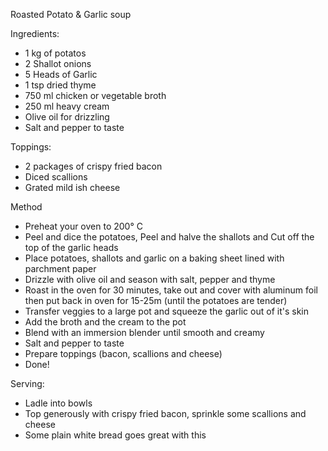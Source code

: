 Roasted Potato & Garlic soup


Ingredients:
- 1 kg of potatos
- 2 Shallot onions
- 5 Heads of Garlic
- 1 tsp dried thyme
- 750 ml chicken or vegetable broth
- 250 ml heavy cream
- Olive oil for drizzling
- Salt and pepper to taste

Toppings:
- 2 packages of crispy fried bacon
- Diced scallions
- Grated mild ish cheese

Method
- Preheat your oven to 200° C
- Peel and dice the potatoes, Peel and halve the shallots and Cut off the top of the garlic heads
- Place potatoes, shallots and garlic on a baking sheet lined with parchment paper
- Drizzle with olive oil and season with salt, pepper and thyme
- Roast in the oven for 30 minutes, take out and cover with aluminum foil then put back in oven for 15-25m (until the potatoes are tender)
- Transfer veggies to a large pot and squeeze the garlic out of it's skin
- Add the broth and the cream to the pot
- Blend with an immersion blender until smooth and creamy
- Salt and pepper to taste
- Prepare toppings (bacon, scallions and cheese)
- Done!


Serving:
- Ladle into bowls
- Top generously with crispy fried bacon, sprinkle some scallions and cheese
- Some plain white bread goes great with this
